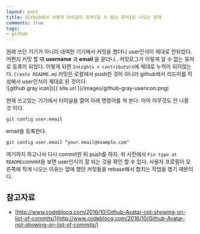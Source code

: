 ```yaml
---
layout: post
title: Github에서 사용자 아이콘이 회색(알 수 없는 유저)로 나오는 문제
comments: true
tags:
- github
---
```


원래 쓰던 기기가 아니라 대여한 기기에서 커밋을 했더니 user인식이 제대로 안되었다. 어쩐지 커밋 할 때 **username** 과 **email** 을 묻더니.. 커밋로그가 이렇게 알 수 없는 유저로 등록이 되었다. 이렇게 되면 `Insights > contributors`에 제대로 누적이 되지않는다. `Create README.md` 커밋은 로컬에서 push한 것이 아니라 github에서 리드미를 작성해서 user인식이 제대로 된 것이다.       
![github gray icon]({{ site.url }}/images/github-gray-usericon.png)

현재 쓰고있는 기기에서 터미널을 열어 아래 명령어를 쳐 본다. 아마 아무것도 안 나올 것 이다.      

```
git config user.email
```

email을 등록한다.      
```
git config user.email “your.email@example.com"
```

여기까지 하고나서 다시 commit한 뒤 push를 하자. 위 사진에서 `Fix typo at README`commit을 보면 user인식이 잘 되는 것을 확인 할 수 있다. 사용자 프로필이 오른쪽에 작게 나오는 이유는 앞에 했던 커밋들을 rebase해서 합치는 작업을 했기 때문이다.     

## **참고자료**
* [http://www.codeblocq.com/2016/10/Github-Avatar-not-showing-on-list-of-commits/](http://www.codeblocq.com/2016/10/Github-Avatar-not-showing-on-list-of-commits/)
